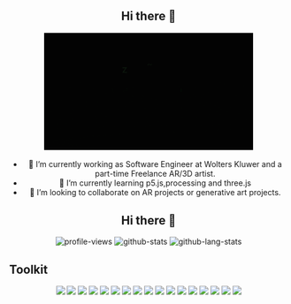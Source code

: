 <h2 align="center">Hi there 👋</h2>

<p align="center"> 
<img src="header.gif" width="75%" alt="header">
</p>

<ul align="center">
 <li>🔭 I’m currently working as Software Engineer at Wolters Kluwer and a part-time Freelance AR/3D artist.</li>
 <li>🌱 I’m currently learning p5.js,processing and three.js</li>
 <li>👯 I’m looking to collaborate on AR projects or generative art projects.</li>
</ul>


<h2 align="center">Hi there 👋</h2>
 
<p align="center">
 <img src="https://komarev.com/ghpvc/?username=harshpalan&color=lightgrey&style=flat-square&label=Visitors" alt="profile-views" />
 <img src="https://github-readme-stats.vercel.app/api?username=harshpalan&show_icons=true&theme=dark" alt="github-stats" />
 <img src="https://github-readme-stats.vercel.app/api/top-langs/?username=harshpalan&layout=compact&theme=dark" alt="github-lang-stats" />
</p>

## Toolkit
<p align="center">
 <img src="https://img.shields.io/badge/JavaScript-323330?style=for-the-badge&logo=javascript&logoColor=F7DF1E"/>
 <img src="https://img.shields.io/badge/Python-3776AB?style=for-the-badge&logo=python&logoColor=white"/>
 <img src="https://img.shields.io/badge/TypeScript-007ACC?style=for-the-badge&logo=typescript&logoColor=white"/>
 <img src="https://img.shields.io/badge/C%23-239120?style=for-the-badge&logo=c-sharp&logoColor=white"/>
 <img src="https://img.shields.io/badge/Java-ED8B00?style=for-the-badge&logo=java&logoColor=white"/>
 <img src="https://img.shields.io/badge/HTML5-E34F26?style=for-the-badge&logo=html5&logoColor=white"/>
 <img src="https://img.shields.io/badge/CSS3-1572B6?style=for-the-badge&logo=css3&logoColor=white"/>
 <img src="https://img.shields.io/badge/MySQL-00000F?style=for-the-badge&logo=mysql&logoColor=white"/>
 <img src="https://img.shields.io/badge/Node.js-339933?style=for-the-badge&logo=nodedotjs&logoColor=white"/>
 <img src="https://img.shields.io/badge/Node.js-339933?style=for-the-badge&logo=nodedotjs&logoColor=white"/>
 <img src="https://img.shields.io/badge/OpenCV-27338e?style=for-the-badge&logo=OpenCV&logoColor=white"/>
 <img src="https://img.shields.io/badge/Angular-DD0031?style=for-the-badge&logo=angular&logoColor=white"/>
 <img src="https://img.shields.io/badge/Material--UI-0081CB?style=for-the-badge&logo=material-ui&logoColor=white"/>
 <img src="https://img.shields.io/badge/Spring_Boot-F2F4F9?style=for-the-badge&logo=spring-boot"/>
 <img src="https://img.shields.io/badge/Unity-000000?style=for-the-badge&logo=unity&logoColor=whitet"/>
 <img src="https://img.shields.io/badge/p5.js-ed225d?style=for-the-badge&logo=p5.js&logoColor=white"/>
 <img src="https://img.shields.io/badge/Blender-F5792A?style=for-the-badge&logo=blender&logoColor=white"/>
</p>
 
